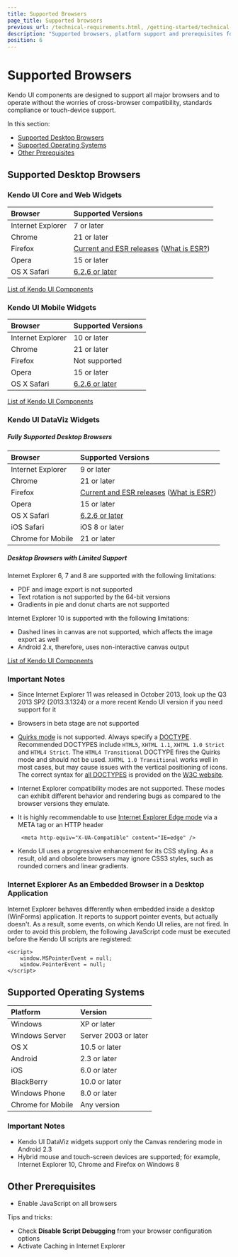 ```yaml
---
title: Supported Browsers
page_title: Supported browsers
previous_url: /technical-requirements.html, /getting-started/technical-requirements, /browsers-support
description: "Supported browsers, platform support and prerequisites for best performance when working with Kendo UI."
position: 6
---
```


# Supported Browsers

Kendo UI components are designed to support all major browsers and to operate without the worries of cross-browser compatibility, standards compliance or touch-device support. 

In this section:  

* [Supported Desktop Browsers](http://docs.telerik.com/kendo-ui/browser-support#supported-desktop-browsers)  
* [Supported Operating Systems](http://docs.telerik.com/kendo-ui/browser-support#supported-operating-systems)
* [Other Prerequisites](http://docs.telerik.com/kendo-ui/browser-support#other-prerequisites)

## Supported Desktop Browsers

### Kendo UI Core and Web Widgets

| Browser			| Supported Versions			|
| :---------------- | :---------------------------- | 
| Internet Explorer | 7 or later					|
| Chrome          	| 21 or later					|
| Firefox          	| [Current and ESR releases](https://en.wikipedia.org/wiki/History_of_Firefox#Release_history) ([What is ESR?](https://www.mozilla.org/en-US/firefox/organizations/faq/))|
| Opera	        	| 15 or later					|
| OS X Safari    	| [6.2.6 or later](https://en.wikipedia.org/wiki/Safari_version_history#Mac)|

[List of Kendo UI Components](http://docs.telerik.com/KENDO-UI/list-of-widgets)

### Kendo UI Mobile Widgets

| Browser			| Supported Versions			|
| :---------------- | :---------------------------- | 
| Internet Explorer | 10 or later					|
| Chrome          	| 21 or later					|
| Firefox          	| Not supported					|
| Opera	        	| 15 or later					|
| OS X Safari    	| [6.2.6 or later](https://en.wikipedia.org/wiki/Safari_version_history#Mac)|

[List of Kendo UI Components](http://docs.telerik.com/KENDO-UI/list-of-widgets)

### Kendo UI DataViz Widgets

##### Fully Supported Desktop Browsers 

| Browser			| Supported Versions			|
| :---------------- | :---------------------------- | 
| Internet Explorer | 9 or later					|
| Chrome          	| 21 or later					|
| Firefox          	| [Current and ESR releases](https://en.wikipedia.org/wiki/History_of_Firefox#Release_history) ([What is ESR?](https://www.mozilla.org/en-US/firefox/organizations/faq/))|
| Opera	        	| 15 or later					|
| OS X Safari    	| [6.2.6 or later](https://en.wikipedia.org/wiki/Safari_version_history#Mac)|
| iOS Safari		| iOS 8 or later				|
| Chrome for Mobile | 21 or later					|

##### Desktop Browsers with Limited Support

Internet Explorer 6, 7 and 8 are supported with the following limitations:  

* PDF and image export is not supported
* Text rotation is not supported by the 64-bit versions
* Gradients in pie and donut charts are not supported  

Internet Explorer 10 is supported with the following limitations:  
  
* Dashed lines in canvas are not supported, which affects the image export as well
* Android 2.x, therefore, uses non-interactive canvas output

[List of Kendo UI Components](http://docs.telerik.com/KENDO-UI/list-of-widgets)

### Important Notes

* Since Internet Explorer 11 was released in October 2013, look up the Q3 2013 SP2 (2013.3.1324) or a more recent Kendo UI version if you need support for it
* Browsers in beta stage are not supported
* [Quirks mode](http://www.quirksmode.org/css/quirksmode.html) is not supported. Always specify a [DOCTYPE](http://reference.sitepoint.com/html/doctypes). Recommended DOCTYPES include `HTML5`, `XHTML 1.1`, `XHTML 1.0 Strict` and `HTML4 Strict`. The `HTML4 Transitional` DOCTYPE fires the Quirks mode and should not be used. `XHTML 1.0 Transitional` works well in most cases, but may cause issues with the vertical positioning of icons. The correct syntax for [all DOCTYPES](http://www.w3.org/QA/2002/04/valid-dtd-list.html) is provided on the [W3C website](http://www.w3.org/).
* Internet Explorer compatibility modes are not supported. These modes can exhibit different behavior and rendering bugs as compared to the browser versions they emulate. 
* It is highly recommendable to use [Internet Explorer Edge mode](http://blogs.msdn.com/b/ie/archive/2010/06/16/ie-s-compatibility-features-for-site-developers.aspx) via a META tag or an HTTP header

       <meta http-equiv="X-UA-Compatible" content="IE=edge" />

* Kendo UI uses a progressive enhancement for its CSS styling. As a result, old and obsolete browsers may ignore CSS3 styles, such as rounded corners and linear gradients.

### Internet Explorer As an Embedded Browser in a Desktop Application

Internet Explorer behaves differently when embedded inside a desktop (WinForms) application. It reports to support pointer events, but actually doesn't. As a result, some events, on which Kendo UI relies, are not fired. In order to avoid this problem, the following JavaScript code must be executed before the Kendo UI scripts are registered:

```
<script>
    window.MSPointerEvent = null;
    window.PointerEvent = null;
</script>
```

## Supported Operating Systems

| Platform			| Version				|
| :---------------- | :-------------------- | 
| Windows			| XP or later			|
| Windows Server  	| Server 2003 or later	|
| OS X          	| 10.5 or later			|
| Android        	| 2.3 or later			|
| iOS		    	| 6.0 or later			|
| BlackBerry        | 10.0 or later			|
| Windows Phone    	| 8.0 or later			|
| Chrome for Mobile	| Any version			|

### Important Notes

* Kendo UI DataViz widgets support only the Canvas rendering mode in Android 2.3
* Hybrid mouse and touch-screen devices are supported; for example, Internet Explorer 10, Chrome and Firefox on Windows 8
 
## Other Prerequisites

* Enable JavaScript on all browsers

Tips and tricks:  

* Check **Disable Script Debugging** from your browser configuration options
* Activate Caching in Internet Explorer